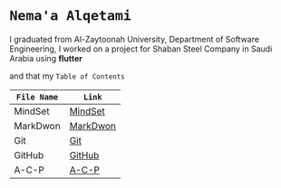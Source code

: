 # `Nema'a Alqetami`
I graduated from Al-Zaytoonah University, Department of Software Engineering, I worked on
a project for Shaban Steel Company in Saudi Arabia using **flutter** 

and that my  `Table of Contents`

| `File Name`  | `Link` |
| ----------- | ----------- |
|MindSet |[MindSet](https://nemaaalqetami.github.io/reading-notes/mindset) |
|MarkDwon|[MarkDwon](https://nemaaalqetami.github.io/reading-notes/markdowm) |
|Git |[Git](https://nemaaalqetami.github.io/reading-notes/git) |
|GitHub |[GitHub]() |
|A-C-P |[A-C-P]() |

